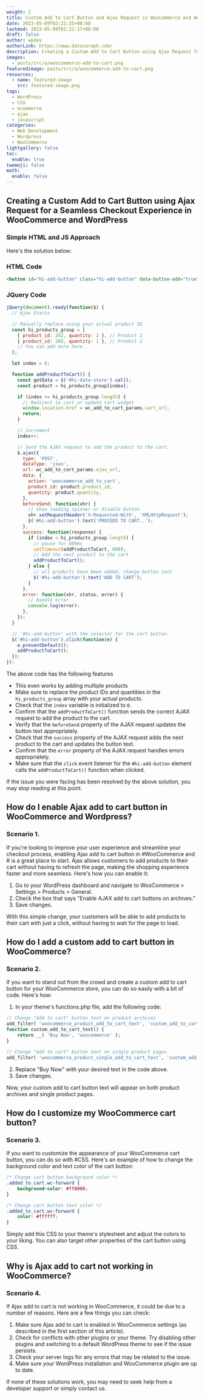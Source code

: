 ```yaml
---
weight: 2
title: Custom Add to Cart Button and Ajax Request in WooCommerce and WordPress Store
date: 2023-05-09T02:21:25+08:00
lastmod: 2023-05-09T02:21:17+08:00
draft: false
author: wpdev
authorLink: https://www.datacareph.com/
description: Creating a Custom Add to Cart Button using Ajax Request for a Seamless Checkout Experience in WooCommerce and WordPress
images:
  - posts/src/a/woocommerce-add-to-cart.png
featuredimage: posts/src/a/woocommerce-add-to-cart.png
resources:
  - name: featured-image
    src: featured-image.png
tags:
  - WordPress
  - CSS
  - ecommerce
  - ajax
  - javascript
categories:
  - Web Development
  - Wordpress
  - WooCommerce
lightgallery: false
toc:
  enable: true
twemoji: false
math:
  enable: false
---
```


## Creating a Custom Add to Cart Button using Ajax Request for a Seamless Checkout Experience in WooCommerce and WordPress

### Simple HTML and JS Approach
Here's the solution below:  

### HTML Code
```html
<button id="hi-add-button" class="hi-add-button" data-button-add="true">ADD TO CART</button>
```

### JQuery Code
```js
jQuery(document).ready(function($) {
  // Ajax Starts

  // Manually replace using your actual product ID
  const hi_products_group = [
    { product_id: 242, quantity: 2 }, // Product 1
    { product_id: 265, quantity: 1 }, // Product 2
    // You can add more here..
  ];

  let index = 0;

  function addProductToCart() {
    const getData = $('#hi-data-store').val();
    const product = hi_products_group[index];

    if (index >= hi_products_group.length) {
      // Redirect to cart or update cart widget
      window.location.href = wc_add_to_cart_params.cart_url;
      return;
    }

    // increment
    index++;

    // Send the AJAX request to add the product to the cart.
    $.ajax({
      type: 'POST',
      dataType: 'json',
      url: wc_add_to_cart_params.ajax_url,
      data: {
        action: 'woocommerce_add_to_cart',
        product_id: product.product_id,
        quantity: product.quantity,
      },
      beforeSend: function(xhr) {
        // Show loading spinner or disable button
        xhr.setRequestHeader('X-Requested-With', 'XMLHttpRequest');
        $('#hi-add-button').text('PROCEED TO CART..');
      },
      success: function(response) {
        if (index < hi_products_group.length) {
          // pause for 600ms
          setTimeout(addProductToCart, 600);
          // Add the next product to the cart
          addProductToCart();
        } else {
          // all products have been added, change button text
          $('#hi-add-button').text('ADD TO CART');
        }
      },
      error: function(xhr, status, error) {
        // Handle error
        console.log(error);
      },
    });
  }

  // '#hi-add-button' with the selector for the cart button.
  $('#hi-add-button').click(function(e) {
    e.preventDefault();
    addProductToCart();
  });
});

```

The above code has the following features 
- This even works by adding multiple products
- Make sure to replace the product IDs and quantities in the `hi_products_group` array with your actual products.
- Check that the `index` variable is initialized to `0`.
- Confirm that the `addProductToCart()` function sends the correct AJAX request to add the product to the cart.
- Verify that the `beforeSend` property of the AJAX request updates the button text appropriately.
- Check that the `success` property of the AJAX request adds the next product to the cart and updates the button text.
- Confirm that the `error` property of the AJAX request handles errors appropriately.
- Make sure that the `click` event listener for the `#hi-add-button` element calls the `addProductToCart()` function when clicked.

If the issue you were facing has been resolved by the above solution, you may stop reading at this point.

## How do I enable Ajax add to cart button in WooCommerce and Wordpress?

### Scenario 1.
If you're looking to improve your user experience and streamline your checkout process, enabling Ajax add to cart button in #WooCommerce and # is a great place to start. Ajax allows customers to add products to their cart without having to refresh the page, making the shopping experience faster and more seamless. Here's how you can enable it:

1.  Go to your WordPress dashboard and navigate to WooCommerce > Settings > Products > General.
2.  Check the box that says "Enable AJAX add to cart buttons on archives."
3.  Save changes.

With this simple change, your customers will be able to add products to their cart with just a click, without having to wait for the page to load.

## How do I add a custom add to cart button in WooCommerce?

### Scenario 2.

If you want to stand out from the crowd and create a custom add to cart button for your WooCommerce store, you can do so easily with a bit of code. Here's how:

1.  In your theme's functions.php file, add the following code:
```php
// Change "Add to cart" button text on product archives
add_filter( 'woocommerce_product_add_to_cart_text', 'custom_add_to_cart_text' );
function custom_add_to_cart_text() {
    return __( 'Buy Now', 'woocommerce' );
}

// Change "Add to cart" button text on single product pages
add_filter( 'woocommerce_product_single_add_to_cart_text', 'custom_add_to_cart_text' );
```

2.  Replace "Buy Now" with your desired text in the code above.
3.  Save changes.

Now, your custom add to cart button text will appear on both product archives and single product pages.

## How do I customize my WooCommerce cart button?
### Scenario 3.

If you want to customize the appearance of your WooCommerce cart button, you can do so with #CSS. Here's an example of how to change the background color and text color of the cart button:
```css
/* Change cart button background color */
.added_to_cart.wc-forward {
    background-color: #ff0000;
}

/* Change cart button text color */
.added_to_cart.wc-forward {
    color: #ffffff;
}
```

Simply add this CSS to your theme's stylesheet and adjust the colors to your liking. You can also target other properties of the cart button using CSS.

## Why is Ajax add to cart not working in WooCommerce?

### Scenario 4.

If Ajax add to cart is not working in WooCommerce, it could be due to a number of reasons. Here are a few things you can check:

1.  Make sure Ajax add to cart is enabled in WooCommerce settings (as described in the first section of this article).
2.  Check for conflicts with other plugins or your theme. Try disabling other plugins and switching to a default WordPress theme to see if the issue persists.
3.  Check your server logs for any errors that may be related to the issue.
4.  Make sure your WordPress installation and WooCommerce plugin are up to date.

If none of these solutions work, you may need to seek help from a developer support or simply contact us.

